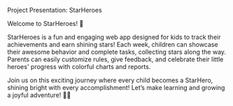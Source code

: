 Project Presentation: StarHeroes

Welcome to StarHeroes! 🌟

StarHeroes is a fun and engaging web app designed for kids to track their achievements and earn shining stars! Each week, children can showcase their awesome behavior and complete tasks, collecting stars along the way. Parents can easily customize rules, give feedback, and celebrate their little heroes' progress with colorful charts and reports.

Join us on this exciting journey where every child becomes a StarHero, shining bright with every accomplishment! Let’s make learning and growing a joyful adventure! 🚀✨